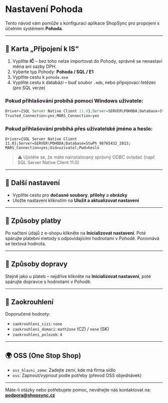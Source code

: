 # Nastavení Pohoda

Tento návod vám pomůže s konfigurací aplikace ShopSync pro propojení s účetním systémem **Pohoda**.

---

## 🧭 Karta „Připojení k IS“

1. Vyplňte **IČ** – bez toho nelze importovat do Pohody, správně se nenastaví měna ani sazby DPH.
2. Vyberte typ Pohody: **Pohoda / SQL / E1**
3. Vyplňte cestu k `pohoda.exe`
4. Vyplňte cestu k databázi – buď soubor `.mdb`, nebo připojovací řetězec (pro SQL verze)

### Pokud přihlašování probíhá pomocí Windows uživatele:

```js
Driver={SQL Server Native Client 11.0};Server=SERVER\POHODA;Database=StwPh_98765432_2013;
Trusted_Connection=yes;MARS_Connection=yes
```

### Pokud přihlašování probíhá přes uživatelské jméno a heslo:

```
Driver={SQL Server Native Client 11.0};Server=SERVER\POHODA;Database=StwPh_98765432_2013;
MARS_Connection=yes;Uid=uzivatel;Pwd=heslo
```

> ⚠️ Ujistěte se, že máte nainstalovaný správný ODBC ovladač (např. SQL Server Native Client 11.0)

---

## 🧰 Další nastavení

- Vyplňte cestu pro **dočasné soubory**, **přílohy** a **obrázky**
- Uložte nastavení kliknutím na **Uložit a aktualizovat nastavení**

---

## 🔌 Způsoby platby

Po načtení údajů z e-shopu klikněte na **Inicializovat nastavení**. Poté spárujte platební metody s odpovídajícími hodnotami v Pohodě. Porovnává se textová hodnota.

---

## 🚚 Způsoby dopravy

Stejně jako u plateb – nejdříve klikněte na **Inicializovat nastavení**, poté spárujte dopravce s hodnotami v Pohodě.

---

## 🧾 Zaokrouhlení

Doporučené hodnoty:

- `zaokrouhleni_cizi`: `none`
- `zaokrouhleni_domaci`: `math2one` (CZ) / `none` (SK)
- `zaokrouhleni_polozek`: `4`

---

## 🌍 OSS (One Stop Shop)

- `oss_hlavni_zeme`: Zadejte zemi, kde má firma sídlo
- `oss`: Zapnout/vypnout podle potřeby (převod OSS objednávek)

---

Máte-li otázky nebo potřebujete pomoc, neváhejte nás kontaktovat na: **podpora@shopsync.cz**